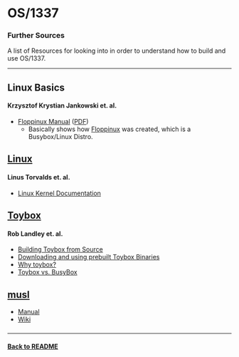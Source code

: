 #   OS/1337
### Further Sources
A list of Resources for looking into in order to understand how to build and use OS/1337.

---

## Linux Basics
#### Krzysztof Krystian Jankowski et. al.
- [Floppinux Manual](https://archive.org/details/floppinux-manual/) ([PDF](https://archive.org/download/floppinux-manual/floppinux-manual.pdf))
  - Basically shows how [Floppinux](https://github.com/w84death/floppinux) was created, which is a Busybox/Linux Distro.
###

## [Linux](https://kernel.org)
#### Linus Torvalds et. al.
- [Linux Kernel Documentation](https://github.com/torvalds/linux/tree/master/Documentation)
###

## [Toybox](https://landley.net/toybox/)
#### Rob Landley et. al.
- [Building Toybox from Source](https://www.youtube.com/watch?v=cz6iGrhnMKs)
- [Downloading and using prebuilt Toybox Binaries](https://www.youtube.com/watch?v=TUQJFdNKiBU)
- [Why toybox?](https://www.youtube.com/watch?v=SGmtP5Lg_t0)
- [Toybox vs. BusyBox](https://www.youtube.com/watch?v=MkJkyMuBm3g)
###

## [musl](https://musl.libc.org/)
- [Manual](https://musl.libc.org/manual.html)
- [Wiki](https://wiki.musl-libc.org/)
###


---

#### [Back to README](README.md)